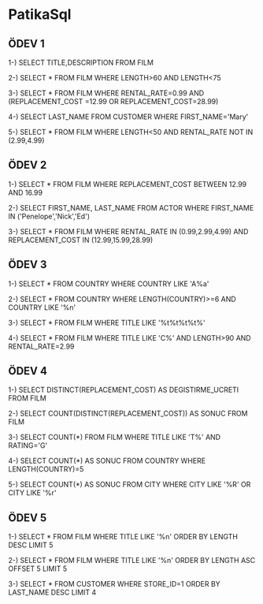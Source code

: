 # PatikaSql

## ÖDEV 1
1-) SELECT TITLE,DESCRIPTION FROM FILM <br>

2-) SELECT * FROM FILM
WHERE LENGTH>60 AND LENGTH<75 <br>

3-) SELECT * FROM FILM
WHERE RENTAL_RATE=0.99 
AND (REPLACEMENT_COST =12.99 OR REPLACEMENT_COST=28.99) <br>

4-) SELECT LAST_NAME FROM CUSTOMER 
WHERE FIRST_NAME='Mary' <br>

5-) SELECT * FROM FILM
WHERE LENGTH<50 
AND RENTAL_RATE NOT IN (2.99,4.99) <br>

## ÖDEV 2
1-) SELECT * FROM FILM
WHERE REPLACEMENT_COST BETWEEN 12.99 AND 16.99<br>

2-) SELECT FIRST_NAME, LAST_NAME FROM ACTOR
WHERE FIRST_NAME IN ('Penelope','Nick','Ed')<br>

3-) SELECT * FROM FILM
WHERE RENTAL_RATE IN (0.99,2.99,4.99) 
AND REPLACEMENT_COST IN (12.99,15.99,28.99)<br>

## ÖDEV 3
1-) SELECT * FROM COUNTRY 
WHERE COUNTRY LIKE 'A%a'<br>

2-) SELECT * FROM COUNTRY 
WHERE LENGTH(COUNTRY)>=6 AND COUNTRY LIKE '%n'<br>

3-) SELECT * FROM FILM
WHERE TITLE LIKE '%t%t%t%t%'<br>

4-) SELECT * FROM FILM
WHERE TITLE LIKE 'C%'
AND LENGTH>90 
AND RENTAL_RATE=2.99<br>

## ÖDEV 4
1-) SELECT DISTINCT(REPLACEMENT_COST) AS DEGISTIRME_UCRETI FROM FILM <br>

2-) SELECT COUNT(DISTINCT(REPLACEMENT_COST)) AS SONUC FROM FILM <br>

3-) SELECT COUNT(*) FROM FILM
WHERE TITLE LIKE 'T%' AND RATING='G' <br>

4-) SELECT COUNT(*) AS SONUC FROM COUNTRY
WHERE LENGTH(COUNTRY)=5 <br>

5-) SELECT COUNT(*) AS SONUC FROM CITY
WHERE CITY LIKE '%R' OR CITY LIKE '%r' <br>

## ÖDEV 5
1-) SELECT * FROM FILM
WHERE TITLE LIKE '%n'
ORDER BY LENGTH DESC
LIMIT 5 <br>

2-) SELECT * FROM FILM
WHERE TITLE LIKE '%n'
ORDER BY LENGTH ASC
OFFSET 5
LIMIT 5<br>

3-) SELECT * FROM CUSTOMER
WHERE STORE_ID=1
ORDER BY LAST_NAME DESC
LIMIT 4<br>

